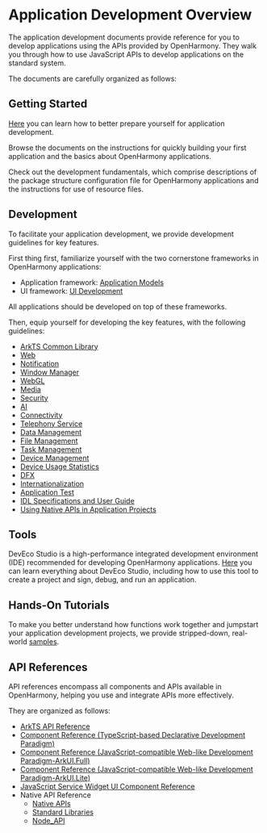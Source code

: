 # Application Development Overview

The application development documents provide reference for you to develop applications using the APIs provided by OpenHarmony. They walk you through how to use JavaScript APIs to develop applications on the standard system.

The documents are carefully organized as follows:

## Getting Started

[Here](quick-start/start-overview.md) you can learn how to better prepare yourself for application development.

Browse the documents on the instructions for quickly building your first application and the basics about OpenHarmony applications.

Check out the development fundamentals, which comprise descriptions of the package structure configuration file for OpenHarmony applications and the instructions for use of resource files.

## Development

To facilitate your application development, we provide development guidelines for key features.

First thing first, familiarize yourself with the two cornerstone frameworks in OpenHarmony applications:

- Application framework: [Application Models](application-models/application-model-composition.md)
- UI framework: [UI Development](ui/arkui-overview.md)

All applications should be developed on top of these frameworks.

Then, equip yourself for developing the key features, with the following guidelines:

- [ArkTS Common Library](arkts-utils/arkts-commonlibrary-overview.md)
- [Web](web/web-component-overview.md)
- [Notification](notification/notification-overview.md)
- [Window Manager](windowmanager/window-overview.md)
- [WebGL](webgl/webgl-overview.md)
- [Media](media/media-application-overview.md)
- [Security](security/userauth-overview.md)
- [AI](ai/mindspore-lite-js-guidelines.md)
- [Connectivity](connectivity/ipc-rpc-overview.md)
- [Telephony Service](telephony/telephony-overview.md)
- [Data Management](database/data-mgmt-overview.md)
- [File Management](file-management/file-management-overview.md)
- [Task Management](task-management/background-task-overview.md)
- [Device Management](device/usb-overview.md)
- [Device Usage Statistics](device-usage-statistics/device-usage-statistics-overview.md)
- [DFX](dfx/hiappevent-guidelines.md)
- [Internationalization](internationalization/international-overview.md)
- [Application Test](application-test/arkxtest-guidelines.md)
- [IDL Specifications and User Guide](IDL/idl-guidelines.md)
- [Using Native APIs in Application Projects](napi/napi-guidelines.md)

## Tools

DevEco Studio is a high-performance integrated development environment (IDE) recommended for developing OpenHarmony applications.
[Here](https://developer.harmonyos.com/en/docs/documentation/doc-guides/ohos-deveco-studio-overview-0000001263280421) you can learn everything about DevEco Studio, including how to use this tool to create a project and sign, debug, and run an application.

## Hands-On Tutorials

To make you better understand how functions work together and jumpstart your application development projects, we provide stripped-down, real-world [samples](https://gitee.com/openharmony/applications_app_samples/blob/master/README.md).

## API References

API references encompass all components and APIs available in OpenHarmony, helping you use and integrate APIs more effectively.

They are organized as follows:

- [ArkTS API Reference](reference/apis/development-intro.md)
- [Component Reference (TypeScript-based Declarative Development Paradigm)](reference/arkui-ts/ts-components-summary.md)
- [Component Reference (JavaScript-compatible Web-like Development Paradigm-ArkUI.Full)](reference/arkui-js/js-components-common-attributes.md)
- [Component Reference (JavaScript-compatible Web-like Development Paradigm-ArkUI.Lite)](reference/arkui-js-lite/js-framework-file.md)
- [JavaScript Service Widget UI Component Reference](reference/js-service-widget-ui/js-service-widget-file.md)
- Native API Reference
  - [Native APIs](reference/native-apis/_o_h___native_x_component.md)
  - [Standard Libraries](reference/native-lib/third_party_libc/musl.md)
  - [Node_API](reference/native-lib/third_party_napi/napi.md)
